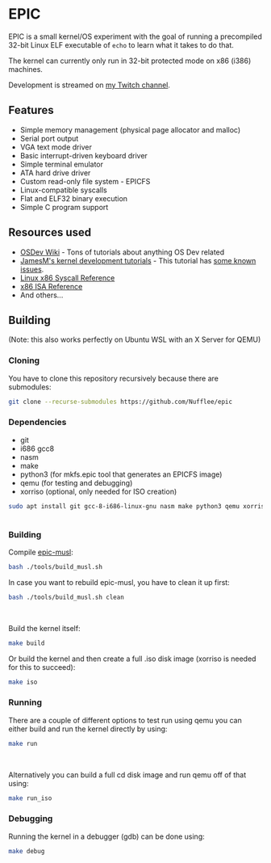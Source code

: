 # EPIC

EPIC is a small kernel/OS experiment with the goal of running a precompiled 32-bit Linux ELF executable of `echo` to learn what it takes to do that.

The kernel can currently only run in 32-bit protected mode on x86 (i386) machines.

Development is streamed on [my Twitch channel](https://www.twitch.tv/nuffleee).

## Features

- Simple memory management (physical page allocator and malloc)
- Serial port output
- VGA text mode driver
- Basic interrupt-driven keyboard driver
- Simple terminal emulator
- ATA hard drive driver
- Custom read-only file system - EPICFS
- Linux-compatible syscalls
- Flat and ELF32 binary execution
- Simple C program support

## Resources used
- [OSDev Wiki](https://wiki.osdev.org/Expanded_Main_Page) - Tons of tutorials about anything OS Dev related
- [JamesM's kernel development tutorials](http://www.jamesmolloy.co.uk/tutorial_html/) - This tutorial has [some known issues](https://wiki.osdev.org/James_Molloy%27s_Tutorial_Known_Bugs#Before_you_follow_the_tutorial).
- [Linux x86 Syscall Reference](http://shell-storm.org/shellcode/files/syscalls.html)
- [x86 ISA Reference](https://c9x.me/x86)
- And others...

## Building

(Note: this also works perfectly on Ubuntu WSL with an X Server for QEMU)

### Cloning

You have to clone this repository recursively because there are submodules:

```sh
git clone --recurse-submodules https://github.com/Nufflee/epic
```

### Dependencies

- git
- i686 gcc8
- nasm
- make
- python3 (for mkfs.epic tool that generates an EPICFS image)
- qemu (for testing and debugging)
- xorriso (optional, only needed for ISO creation)

```sh
sudo apt install git gcc-8-i686-linux-gnu nasm make python3 qemu xorriso # Ubuntu/Debian
                                                                         # Feel free to add dependency instructions for your distro/OS
```

### Building

Compile [epic-musl](https://github.com/Nufflee/epic-musl):

```sh
bash ./tools/build_musl.sh
```

In case you want to rebuild epic-musl, you have to clean it up first:


```sh
bash ./tools/build_musl.sh clean
```

<br/>

Build the kernel itself:

```sh
make build
```

Or build the kernel and then create a full .iso disk image (xorriso is needed for this to succeed):

```sh
make iso
```

### Running

There are a couple of different options to test run using qemu you can either build and run the kernel directly by using:

```sh
make run
```

<br/>

Alternatively you can build a full cd disk image and run qemu off of that using:

```sh
make run_iso
```

### Debugging

Running the kernel in a debugger (gdb) can be done using:

```sh
make debug
```
